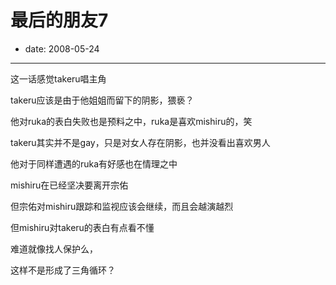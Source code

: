 # 最后的朋友7

- date: 2008-05-24

--------------------------


这一话感觉takeru唱主角

takeru应该是由于他姐姐而留下的阴影，猥亵？

他对ruka的表白失败也是预料之中，ruka是喜欢mishiru的，笑

takeru其实并不是gay，只是对女人存在阴影，也并没看出喜欢男人

他对于同样遭遇的ruka有好感也在情理之中

mishiru在已经坚决要离开宗佑

但宗佑对mishiru跟踪和监视应该会继续，而且会越演越烈

但mishiru对takeru的表白有点看不懂

难道就像找人保护么，

这样不是形成了三角循环？
